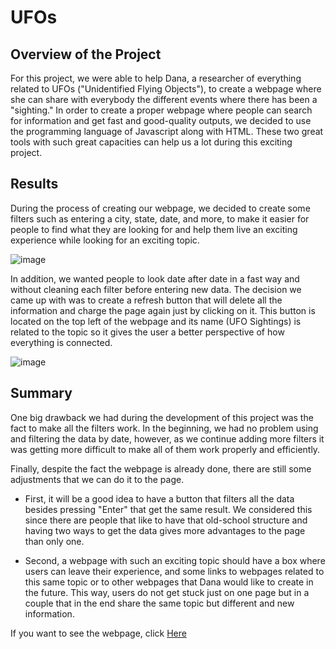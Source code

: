 # UFOs
## Overview of the Project

For this project, we were able to help Dana, a researcher of everything related to UFOs ("Unidentified Flying Objects"), to create a webpage where she can share with everybody the different events where there has been a "sighting." In order to create a proper webpage where people can search for information and get fast and good-quality outputs, we decided to use the programming language of Javascript along with HTML. These two great tools with such great capacities can help us a lot during this exciting project. 

## Results

During the process of creating our webpage, we decided to create some filters such as entering a city, state, date, and more, to make it easier for people to find what they are looking for and help them live an exciting experience while looking for an exciting topic.

![image](https://user-images.githubusercontent.com/113261292/209556085-e87b0270-a817-4a4a-86b5-c640b606bb40.png)

In addition, we wanted people to look date after date in a fast way and without cleaning each filter before entering new data. The decision we came up with was to create a refresh button that will delete all the information and charge the page again just by clicking on it. This button is located on the top left of the webpage and its name (UFO Sightings) is related to the topic so it gives the user a better perspective of how everything is connected. 

![image](https://user-images.githubusercontent.com/113261292/209556322-db63f6cc-3582-44ba-8d5f-bd5522da2d40.png)

## Summary

One big drawback we had during the development of this project was the fact to make all the filters work. In the beginning, we had no problem using and filtering the data by date, however, as we continue adding more filters it was getting more difficult to make all of them work properly and efficiently.

Finally, despite the fact the webpage is already done, there are still some adjustments that we can do it to the page.

- First, it will be a good idea to have a button that filters all the data besides pressing "Enter" that get the same result. We considered this since there are people that like to have that old-school structure and having two ways to get the data gives more advantages to the page than only one.

- Second, a webpage with such an exciting topic should have a box where users can leave their experience, and some links to webpages related to this same topic or to other webpages that Dana would like to create in the future. This way, users do not get stuck just on one page but in a couple that in the end share the same topic but different and new information. 

If you want to see the webpage, click [Here](https://santiago2607.github.io/UFOs/)
